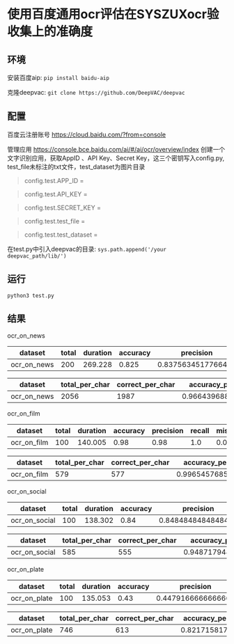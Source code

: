 # 使用百度通用ocr评估在SYSZUXocr验收集上的准确度

## 环境

安装百度aip: `pip install baidu-aip`

克隆deepvac: `git clone https://github.com/DeepVAC/deepvac`

## 配置

百度云注册账号 https://cloud.baidu.com/?from=console

管理应用 https://console.bce.baidu.com/ai/#/ai/ocr/overview/index 创建一个文字识别应用，获取AppID 、API Key、Secret Key，这三个密钥写入config.py, test_file未标注的txt文件，test_dataset为图片目录

>config.test.APP_ID = 

>config.test.API_KEY = 

>config.test.SECRET_KEY = 

>config.test.test_file = 

>config.test.test_dataset = 

在test.py中引入deepvac的目录: `sys.path.append('/your deepvac_path/lib/')`

## 运行

`python3 test.py`

## 结果

ocr_on_news

|dataset|total|duration|accuracy|precision|recall|miss|error|
|--|--|--|--|--|--|--|--|
|ocr_on_news|200|269.228|0.825|0.8375634517766497|0.9821428571428571|0.015|0.175|

|dataset|total_per_char|correct_per_char|accuracy_per_char|
|--|--|--|--|
|ocr_on_news|2056|1987|0.9664396887159533|

ocr_on_film

|dataset|total|duration|accuracy|precision|recall|miss|error|
|--|--|--|--|--|--|--|--|
|ocr_on_film|100|140.005|0.98|0.98|1.0|0.0|0.02|

|dataset|total_per_char|correct_per_char|accuracy_per_char|
|--|--|--|--|
|ocr_on_film|579|577|0.9965457685664939|

ocr_on_social

|dataset|total|duration|accuracy|precision|recall|miss|error|
|--|--|--|--|--|--|--|--|
|ocr_on_social|100|138.302|0.84|0.8484848484848485|0.9882352941176471|0.01|0.16|

|dataset|total_per_char|correct_per_char|accuracy_per_char|
|--|--|--|--|
|ocr_on_social|585|555|0.9487179487179487|

ocr_on_plate

|dataset|total|duration|accuracy|precision|recall|miss|error|
|--|--|--|--|--|--|--|--|
|ocr_on_plate|100|135.053|0.43|0.4479166666666667|0.9148936170212766|0.04|0.57|

|dataset|total_per_char|correct_per_char|accuracy_per_char|
|--|--|--|--|
|ocr_on_plate|746|613|0.82171581769437|
